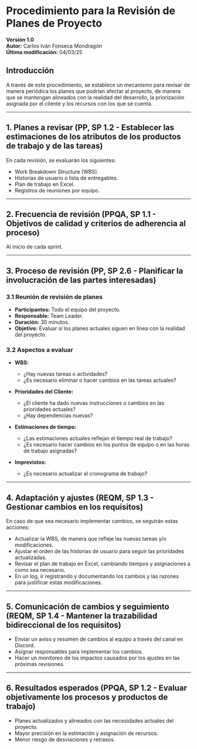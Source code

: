 # Procedimiento para la Revisión de Planes de Proyecto

**Versión 1.0**  
**Autor:** Carlos Iván Fonseca Mondragón  
**Última modificación:** 04/03/25  

## Introducción  
A través de este procedimiento, se establece un mecanismo para revisar de manera periódica los planes que podrían afectar al proyecto, de manera que se mantengan alineados con la realidad del desarrollo, la priorización asignada por el cliente y los recursos con los que se cuenta.  

---

## 1. Planes a revisar (PP, SP 1.2 - Establecer las estimaciones de los atributos de los productos de trabajo y de las tareas)  
En cada revisión, se evaluarán los siguientes:  

- Work Breakdown Structure (WBS).  
- Historias de usuario o lista de entregables.  
- Plan de trabajo en Excel.  
- Registros de reuniones por equipo.  

---

## 2. Frecuencia de revisión (PPQA, SP 1.1 - Objetivos de calidad y criterios de adherencia al proceso)  
Al inicio de cada sprint.  

---

## 3. Proceso de revisión (PP, SP 2.6 - Planificar la involucración de las partes interesadas)  
### 3.1 Reunión de revisión de planes  
- **Participantes:** Todo el equipo del proyecto.  
- **Responsable:** Team Leader.  
- **Duración:** 30 minutos.  
- **Objetivo:** Evaluar si los planes actuales siguen en línea con la realidad del proyecto.  

### 3.2 Aspectos a evaluar  
- **WBS:**  
  - ¿Hay nuevas tareas o actividades?  
  - ¿Es necesario eliminar o hacer cambios en las tareas actuales?  

- **Prioridades del Cliente:**  
  - ¿El cliente ha dado nuevas instrucciones o cambios en las prioridades actuales?  
  - ¿Hay dependencias nuevas?  

- **Estimaciones de tiempo:**  
  - ¿Las estimaciones actuales reflejan el tiempo real de trabajo?  
  - ¿Es necesario hacer cambios en los puntos de equipo o en las horas de trabajo asignadas?  

- **Imprevistos:**  
  - ¿Es necesario actualizar el cronograma de trabajo?  

---

## 4. Adaptación y ajustes (REQM, SP 1.3 - Gestionar cambios en los requisitos)  
En caso de que sea necesario implementar cambios, se seguirán estas acciones:  

- Actualizar la WBS, de manera que refleje las nuevas tareas y/o modificaciones.  
- Ajustar el orden de las historias de usuario para seguir las prioridades actualizadas.  
- Revisar el plan de trabajo en Excel, cambiando tiempos y asignaciones a como sea necesario.  
- En un log, ir registrando y documentando los cambios y las razones para justificar estas modificaciones.  

---

## 5. Comunicación de cambios y seguimiento (REQM, SP 1.4 - Mantener la trazabilidad bidireccional de los requisitos)  

- Enviar un aviso y resumen de cambios al equipo a través del canal en Discord.  
- Asignar responsables para implementar los cambios.  
- Hacer un monitoreo de los impactos causados por los ajustes en las próximas revisiones.  

---

## 6. Resultados esperados (PPQA, SP 1.2 - Evaluar objetivamente los procesos y productos de trabajo)  

- Planes actualizados y alineados con las necesidades actuales del proyecto.  
- Mayor precisión en la estimación y asignación de recursos.  
- Menor riesgo de desviaciones y retrasos.  
